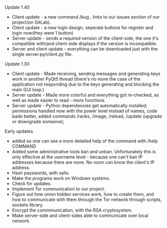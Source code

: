 Update 1.40
* Client update - a new command /bug , links to our issues section of our project(on GitLab).
* Client update - a new login design, seperate buttons for register and login now(they were 1 button)
* Server update - sends a required version of the client-side, the one it's compatible with(and client-side displays if the version is incompatible.
* Server and client update - everything can be downloaded just with the single server.py/client.py file.

Update 1.30
* Client update - Made receiving, sending messages and generating keys work in another PyQt5 thread (there's no more the case of the application not responding due to the keys generating and blocking the main GUI loop.)
* Server update - Made more colorful and everything got re-checked, as well as made easier to read - more functions.
* Server update - Python dependencies get automatically installed; permissions handled now with the power level instead of names, code bade better, added commands /ranks, /image, /reload, /update (upgrade or downgrade someone);

Early updates
* added so one can see a more detailed help of the command with /help COMMAND
* Added some administrative tools ban and unban. Unfortunately this is only effective at the username level - because one can't ban IP addresses because there are none. No room can know the client's IP address.
* Hash passwords, with salts.
* Make the programs work on Windows systems.
* Check for updates.
* Implement Tor communication to our project.
* Figure out how onion hidden services work, how to create them, and how to communicate with them through the Tor network through scripts, sockets library.
* Encrypt the commmunication, with the RSA cryptosystem.
* Make server-side and client-sides able to communicate over local network.